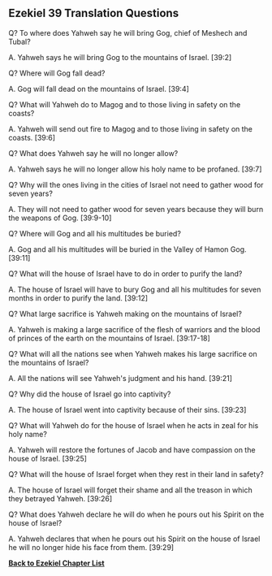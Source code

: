 ## Ezekiel 39 Translation Questions ##

Q? To where does Yahweh say he will bring Gog, chief of Meshech and Tubal?

A. Yahweh says he will bring Gog to the mountains of Israel. [39:2]

Q? Where will Gog fall dead?

A. Gog will fall dead on the mountains of Israel. [39:4]

Q? What will Yahweh do to Magog and to those living in safety on the coasts?

A. Yahweh will send out fire to Magog and to those living in safety on the coasts. [39:6]

Q? What does Yahweh say he will no longer allow?

A. Yahweh says he will no longer allow his holy name to be profaned. [39:7]

Q? Why will the ones living in the cities of Israel not need to gather wood for seven years?

A. They will not need to gather wood for seven years because they will burn the weapons of Gog. [39:9-10]

Q? Where will Gog and all his multitudes be buried?

A. Gog and all his multitudes will be buried in the Valley of Hamon Gog. [39:11]

Q? What will the house of Israel have to do in order to purify the land?

A. The house of Israel will have to bury Gog and all his multitudes for seven months in order to purify the land. [39:12]

Q? What large sacrifice is Yahweh making on the mountains of Israel?

A. Yahweh is making a large sacrifice of the flesh of warriors and the blood of princes of the earth on the mountains of Israel. [39:17-18]

Q? What will all the nations see when Yahweh makes his large sacrifice on the mountains of Israel?

A. All the nations will see Yahweh's judgment and his hand. [39:21]

Q? Why did the house of Israel go into captivity?

A. The house of Israel went into captivity because of their sins. [39:23]

Q? What will Yahweh do for the house of Israel when he acts in zeal for his holy name?

A. Yahweh will restore the fortunes of Jacob and have compassion on the house of Israel. [39:25]

Q? What will the house of Israel forget when they rest in their land in safety?

A. The house of Israel will forget their shame and all the treason in which they betrayed Yahweh. [39:26]

Q? What does Yahweh declare he will do when he pours out his Spirit on the house of Israel?

A. Yahweh declares that when he pours out his Spirit on the house of Israel he will no longer hide his face from them. [39:29]

__[Back to Ezekiel Chapter List](./)__

